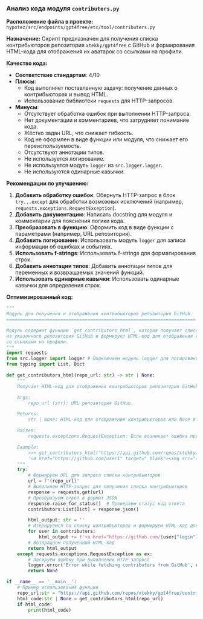 ### **Анализ кода модуля `contributers.py`**

**Расположение файла в проекте:** `hypotez/src/endpoints/gpt4free/etc/tool/contributers.py`

**Назначение:** Скрипт предназначен для получения списка контрибьюторов репозитория `xtekky/gpt4free` с GitHub и формирования HTML-кода для отображения их аватарок со ссылками на профили.

**Качество кода:**

- **Соответствие стандартам**: 4/10
- **Плюсы**:
    - Код выполняет поставленную задачу: получение данных о контрибьюторах и вывод HTML.
    - Использование библиотеки `requests` для HTTP-запросов.
- **Минусы**:
    - Отсутствует обработка ошибок при выполнении HTTP-запроса.
    - Нет документации и комментариев, что затрудняет понимание кода.
    - Жёстко задан URL, что снижает гибкость.
    - Код не оформлен в виде функции или модуля, что снижает его переиспользуемость.
    - Отсутствуют аннотации типов.
    - Не используется логирование.
    - Не используется модуль `logger` из `src.logger.logger`.
    - Не используются одинарные кавычки.

**Рекомендации по улучшению:**

1.  **Добавить обработку ошибок**: Обернуть HTTP-запрос в блок `try...except` для обработки возможных исключений (например, `requests.exceptions.RequestException`).
2.  **Добавить документацию**: Написать docstring для модуля и комментарии для пояснения логики кода.
3.  **Преобразовать в функцию**: Оформить код в виде функции с параметрами (например, URL репозитория).
4.  **Добавить логирование**: Использовать модуль `logger` для записи информации об ошибках и событиях.
5.  **Использовать f-strings**: Использовать f-strings для форматирования строк.
6.  **Добавить аннотации типов**: Добавить аннотации типов для переменных и возвращаемых значений функций.
7.  **Использовать одинарные кавычки**: Использовать одинарные кавычки для определения строк.

**Оптимизированный код:**

```python
"""
Модуль для получения и отображения контрибьюторов репозитория GitHub.
======================================================================

Модуль содержит функцию `get_contributors_html`, которая получает список контрибьюторов
из указанного репозитория GitHub и формирует HTML-код для отображения их аватарок
со ссылками на профили.
"""
import requests
from src.logger import logger # Подключаем модуль logger для логирования
from typing import List, Dict

def get_contributors_html(repo_url: str) -> str | None:
    """
    Получает HTML-код для отображения контрибьюторов репозитория GitHub.

    Args:
        repo_url (str): URL репозитория GitHub.

    Returns:
        str | None: HTML-код для отображения контрибьюторов или None в случае ошибки.

    Raises:
        requests.exceptions.RequestException: Если возникает ошибка при выполнении HTTP-запроса.

    Example:
        >>> get_contributors_html("https://api.github.com/repos/xtekky/gpt4free/contributors?per_page=100")
        '<a href="https://github.com/user1" target="_blank"><img src="avatar1.jpg&s=45" width="45" title="user1"></a>...'
    """
    try:
        # Формируем URL для запроса списка контрибьюторов
        url = f"{repo_url}"
        # Выполняем HTTP-запрос для получения списка контрибьюторов
        response = requests.get(url)
        # Преобразуем ответ в формат JSON
        response.raise_for_status()  # Проверяем статус код ответа
        contributors:List[Dict] = response.json()

        html_output: str = ''
        # Итерируемся по списку контрибьюторов и формируем HTML-код для каждого
        for user in contributors:
            html_output += f'<a href="https://github.com/{user["login"]}" target="_blank"><img src="{user["avatar_url"]}&s=45" width="45" title="{user["login"]}"></a>'
        # Возвращаем полученный HTML-код
        return html_output
    except requests.exceptions.RequestException as ex:
        # Логируем ошибку при выполнении HTTP-запроса
        logger.error('Error while fetching contributors from GitHub', ex, exc_info=True)
        return None

if __name__ == '__main__':
    # Пример использования функции
    repo_url:str = "https://api.github.com/repos/xtekky/gpt4free/contributors?per_page=100"
    html_code:str | None = get_contributors_html(repo_url)
    if html_code:
        print(html_code)